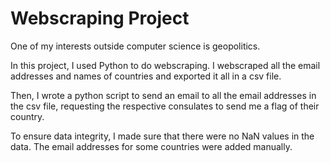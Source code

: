 # Webscraping Project

One of my interests outside computer science is geopolitics. 

In this project, I used Python to do webscraping. I webscraped all the email addresses and names of countries and exported it all in a csv file.

Then, I wrote a python script to send an email to all the email addresses in the csv file, requesting the respective consulates to send me a flag of their country.

To ensure data integrity, I made sure that there were no NaN values in the data. The email addresses for some countries were added manually.
